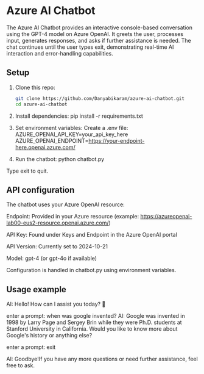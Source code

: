 # Azure AI Chatbot

The Azure AI Chatbot provides an interactive console-based conversation using the GPT-4 model on Azure OpenAI. It greets the user, processes input, generates responses, and asks if further assistance is needed. The chat continues until the user types exit, demonstrating real-time AI interaction and error-handling capabilities.

## Setup

1. Clone this repo:
   ```bash
   git clone https://github.com/Danyabikaram/azure-ai-chatbot.git
   cd azure-ai-chatbot
   
2. Install dependencies:
   pip install -r requirements.txt

3. Set environment variables:
Create a .env file:
AZURE_OPENAI_API_KEY=your_api_key_here
AZURE_OPENAI_ENDPOINT=https://your-endpoint-here.openai.azure.com/

4. Run the chatbot:
python chatbot.py

Type exit to quit.


## API configuration

The chatbot uses your Azure OpenAI resource:

Endpoint: Provided in your Azure resource (example:
https://azureopenai-lab00-eus2-resource.openai.azure.com/)

API Key: Found under Keys and Endpoint in the Azure OpenAI portal

API Version: Currently set to 2024-10-21

Model: gpt-4 (or gpt-4o if available)

Configuration is handled in chatbot.py using environment variables.


## Usage example
AI: Hello! How can I assist you today? 👋

enter a prompt: when was google invented?
AI: Google was invented in 1998 by Larry Page and Sergey Brin while they were Ph.D. students at Stanford University in California. Would you like to know more about Google's history or anything else?

enter a prompt: exit

AI: Goodbye!If you have any more questions or need further assistance, feel free to ask. 
